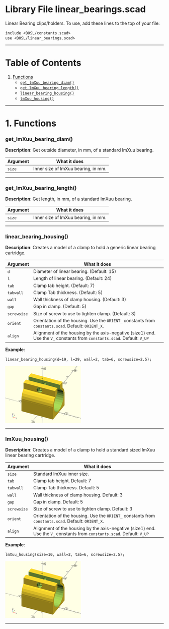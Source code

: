 # Library File linear\_bearings.scad

Linear Bearing clips/holders.
To use, add these lines to the top of your file:
```
include <BOSL/constants.scad>
use <BOSL/linear_bearings.scad>
```

---

# Table of Contents

1. [Functions](#1-functions)
    - [`get_lmXuu_bearing_diam()`](#get_lmxuu_bearing_diam)
    - [`get_lmXuu_bearing_length()`](#get_lmxuu_bearing_length)
    - [`linear_bearing_housing()`](#linear_bearing_housing)
    - [`lmXuu_housing()`](#lmxuu_housing)

---

# 1. Functions

### get\_lmXuu\_bearing\_diam()

**Description**:
Get outside diameter, in mm, of a standard lmXuu bearing.

Argument        | What it does
--------------- | ------------------------------
`size`          | Inner size of lmXuu bearing, in mm.

---

### get\_lmXuu\_bearing\_length()

**Description**:
Get length, in mm, of a standard lmXuu bearing.

Argument        | What it does
--------------- | ------------------------------
`size`          | Inner size of lmXuu bearing, in mm.

---

### linear\_bearing\_housing()

**Description**:
Creates a model of a clamp to hold a generic linear bearing cartridge.

Argument        | What it does
--------------- | ------------------------------
`d`             | Diameter of linear bearing. (Default: 15)
`l`             | Length of linear bearing. (Default: 24)
`tab`           | Clamp tab height. (Default: 7)
`tabwall`       | Clamp Tab thickness. (Default: 5)
`wall`          | Wall thickness of clamp housing. (Default: 3)
`gap`           | Gap in clamp. (Default: 5)
`screwsize`     | Size of screw to use to tighten clamp. (Default: 3)
`orient`        | Orientation of the housing.  Use the `ORIENT_` constants from `constants.scad`.  Default: `ORIENT_X`.
`align`         | Alignment of the housing by the axis-negative (size1) end.  Use the `V_` constants from `constants.scad`.  Default: `V_UP`

**Example**:

    linear_bearing_housing(d=19, l=29, wall=2, tab=6, screwsize=2.5);

![linear\_bearing\_housing() Example](images/linear_bearings/linear_bearing_housing.png)

---

### lmXuu\_housing()

**Description**:
Creates a model of a clamp to hold a standard sized lmXuu linear bearing cartridge.

Argument        | What it does
--------------- | ------------------------------
`size`          | Standard lmXuu inner size.
`tab`           | Clamp tab height.  Default: 7
`tabwall`       | Clamp Tab thickness.  Default: 5
`wall`          | Wall thickness of clamp housing.  Default: 3
`gap`           | Gap in clamp.  Default: 5
`screwsize`     | Size of screw to use to tighten clamp.  Default: 3
`orient`        | Orientation of the housing.  Use the `ORIENT_` constants from `constants.scad`.  Default: `ORIENT_X`.
`align`         | Alignment of the housing by the axis-negative (size1) end.  Use the `V_` constants from `constants.scad`.  Default: `V_UP`

**Example**:

    lmXuu_housing(size=10, wall=2, tab=6, screwsize=2.5);

![lmXuu\_housing() Example](images/linear_bearings/lmXuu_housing.png)

---

